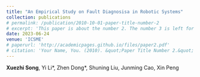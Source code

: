 ```yaml
---
title: "An Empirical Study on Fault Diagnosisa in Robotic Systems"
collection: publications
# permalink: /publication/2010-10-01-paper-title-number-2
# excerpt: 'This paper is about the number 2. The number 3 is left for future work.'
date: 2023-06-24
venue: 'ICSME'
# paperurl: 'http://academicpages.github.io/files/paper2.pdf'
# citation: 'Your Name, You. (2010). &quot;Paper Title Number 2.&quot; <i>Journal 1</i>. 1(2).'
---
```

**Xuezhi Song**, Yi Li*, Zhen Dong*, Shuning Liu, Junming Cao, Xin Peng